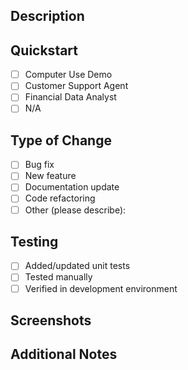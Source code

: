 ## Description
<!-- Describe the changes you've made -->

## Quickstart
- [ ] Computer Use Demo
- [ ] Customer Support Agent
- [ ] Financial Data Analyst
- [ ] N/A

## Type of Change
- [ ] Bug fix
- [ ] New feature
- [ ] Documentation update
- [ ] Code refactoring
- [ ] Other (please describe):

## Testing
<!-- Describe the testing you've done -->
- [ ] Added/updated unit tests
- [ ] Tested manually
- [ ] Verified in development environment

## Screenshots
<!-- If applicable, add screenshots to help explain your changes -->

## Additional Notes
<!-- Add any additional context or notes about the changes -->
